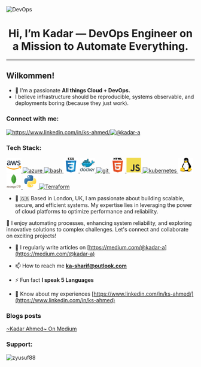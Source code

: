 
<img width="1000" alt="DevOps" src="https://media.licdn.com/dms/image/v2/D4E22AQExk7M4ukJGlg/feedshare-shrink_800/B4EZaaqw_IGYAg-/0/1746351625053?e=1750291200&v=beta&t=M0EHjlgjdiIRLxU50GsGjNjBHY5z6fu16FKWYo1bv6w"/>


<h1 align="center"> Hi, I’m Kadar — DevOps Engineer on a Mission to Automate Everything. </h1>

--- 

## Wilkommen!
- 🌱 I'm a passionate **All things Cloud + DevOps.**
- I believe infrastructure should be reproducible, systems observable, and deployments boring (because they just work).


<h3 align="left">Connect with me:</h3>
<p align="left">
<a href="https://linkedin.com/in/ks-ahmed" target="blank"><img align="center" src="https://raw.githubusercontent.com/rahuldkjain/github-profile-readme-generator/master/src/images/icons/Social/linked-in-alt.svg" alt="https://www.linkedin.com/in/ks-ahmed/" height="30" width="40" /></a><a href="https://medium.com/@kadar-a" target="blank"><img align="center" src="https://raw.githubusercontent.com/rahuldkjain/github-profile-readme-generator/master/src/images/icons/Social/medium.svg" alt="@kadar-a" height="30" width="40" /></a>
</p>
 
<h3 align="left">Tech Stack:</h3>
<p align="left"> <a href="https://aws.amazon.com" target="_blank" rel="noreferrer"> <img src="https://raw.githubusercontent.com/devicons/devicon/master/icons/amazonwebservices/amazonwebservices-original-wordmark.svg" alt="aws" width="40" height="40"/> </a> <a href="https://azure.microsoft.com/en-in/" target="_blank" rel="noreferrer"> <img src="https://www.vectorlogo.zone/logos/microsoft_azure/microsoft_azure-icon.svg" alt="azure" width="40" height="40"/> </a> <a href="https://www.gnu.org/software/bash/" target="_blank" rel="noreferrer"> <img src="https://www.vectorlogo.zone/logos/gnu_bash/gnu_bash-icon.svg" alt="bash" width="40" height="40"/> </a> <a href="https://www.w3schools.com/css/" target="_blank" rel="noreferrer"> <img src="https://raw.githubusercontent.com/devicons/devicon/master/icons/css3/css3-original-wordmark.svg" alt="css3" width="40" height="40"/> </a> <a href="https://www.docker.com/" target="_blank" rel="noreferrer"> <img src="https://raw.githubusercontent.com/devicons/devicon/master/icons/docker/docker-original-wordmark.svg" alt="docker" width="40" height="40"/> </a> <a href="https://git-scm.com/" target="_blank" rel="noreferrer"> <img src="https://www.vectorlogo.zone/logos/git-scm/git-scm-icon.svg" alt="git" width="40" height="40"/> </a> <a href="https://www.w3.org/html/" target="_blank" rel="noreferrer"> <img src="https://raw.githubusercontent.com/devicons/devicon/master/icons/html5/html5-original-wordmark.svg" alt="html5" width="40" height="40"/> </a> <a href="https://developer.mozilla.org/en-US/docs/Web/JavaScript" target="_blank" rel="noreferrer"> <img src="https://raw.githubusercontent.com/devicons/devicon/master/icons/javascript/javascript-original.svg" alt="javascript" width="40" height="40"/> </a> <a href="https://kubernetes.io" target="_blank" rel="noreferrer"> <img src="https://www.vectorlogo.zone/logos/kubernetes/kubernetes-icon.svg" alt="kubernetes" width="40" height="40"/> </a> <a href="https://www.linux.org/" target="_blank" rel="noreferrer"> <img src="https://raw.githubusercontent.com/devicons/devicon/master/icons/linux/linux-original.svg" alt="linux" width="40" height="40"/> </a> <a href="https://www.mongodb.com/" target="_blank" rel="noreferrer"> <img src="https://raw.githubusercontent.com/devicons/devicon/master/icons/mongodb/mongodb-original-wordmark.svg" alt="mongodb" width="40" height="40"/> </a> <a href="https://www.python.org" target="_blank" rel="noreferrer"> <img src="https://raw.githubusercontent.com/devicons/devicon/master/icons/python/python-original.svg" alt="python" width="40" height="40"/> </a><a href="https://www.terraform.io/" target="_blank" rel="noreferrer"><img src="https://github.com/zyusuf88/zyusuf88/assets/97973445/988c53bc-b71f-428b-84fd-86f488f1564a" alt="Terraform" width="40" height="40"/> </a> </p> 


- 🔭 🇬🇧 Based in London, UK, I am passionate about building scalable, secure, and efficient systems. My expertise lies in leveraging the power of cloud platforms to optimize performance and reliability.

🔧 I enjoy automating processes, enhancing system reliability, and exploring innovative solutions to complex challenges. Let's connect and collaborate on exciting projects!


- 📝 I regularly write articles on [https://medium.com/@kadar-a](https://medium.com/@kadar-a)

- 📫 How to reach me **ka-sharif@outlook.com**

- ⚡ Fun fact **I speak 5 Languages**

- 📄 Know about my experiences [https://www.linkedin.com/in/ks-ahmed/](https://www.linkedin.com/in/ks-ahmed)

### Blogs posts
<a href="https://medium.com/@kadar-a" target="_blank">~Kadar Ahmed~ On Medium</a> 



<h3 align="left">Support:</h3>
<p><a href="https://ko-fi.com/zyusuf88"> <img align="left" src="https://cdn.ko-fi.com/cdn/kofi3.png?v=3" height="50" width="210" alt="zyusuf88" /></a></p><br><br>
